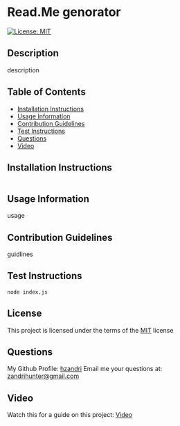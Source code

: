 
# Read.Me genorator
[![License: MIT](https://img.shields.io/badge/License-MIT-yellow)](https://opensource.org/licenses/MIT)
## Description
description
## Table of Contents
- [Installation Instructions](#installation-instructions)
- [Usage Information](#usage-information)
- [Contribution Guidelines](#contribution-guidelines)
- [Test Instructions](#test-instructions)
- [Questions](#questions)
- [Video](#video)
## Installation Instructions
```

```
## Usage Information
usage
## Contribution Guidelines
guidlines
## Test Instructions
```
node index.js
```
## License
This project is licensed under the terms of the [MIT](https://opensource.org/licenses/MIT) license
## Questions
My Github Profile: [hzandri](https://github.com/hzandri)
Email me your questions at: [zandrihunter@gmail.com](mailto:zandrihunter@gmail.com)
## Video
Watch this for a guide on this project: [Video]()
